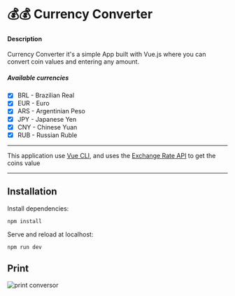 # 💰💰 Currency Converter


#### Description

Currency Converter it's a simple App built with Vue.js where you can convert coin values and entering any amount.
##### Available currencies
- [x] BRL - Brazilian Real
- [x] EUR - Euro 
- [x] ARS - Argentinian Peso
- [x] JPY - Japanese Yen
- [x] CNY - Chinese Yuan
- [x] RUB - Russian Ruble

***
This application use [Vue CLI](https://cli.vuejs.org/), and uses the [Exchange Rate API](https://www.exchangerate-api.com/) to get the coins value
***

## Installation

Install dependencies:
```
npm install 
```

Serve and reload at localhost:
```
npm run dev
```

## Print
 
![print conversor](https://user-images.githubusercontent.com/87990551/189192433-09ca9580-22ce-45ae-988e-8e96a71033bd.PNG)
